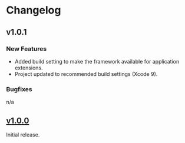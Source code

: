 # Changelog

## v1.0.1
### New Features
* Added build setting to make the framework available for application extensions.
* Project updated to recommended build settings (Xcode 9).
### Bugfixes
n/a

## [v1.0.0](https://github.com/wiedem/CommonCrypto/tree/1.0.0)
Initial release.
